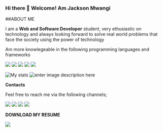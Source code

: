 ### Hi there 👋 Welcome! Am Jackson Mwangi

##ABOUT ME

I am a **Web and Software Developer** student, very ethusiastic on technology and always looking forward to solve real world problems that face the society using the power of technology

Am more knowlegeable in the following programming languages and frameworks

<img src="https://img.shields.io/badge/-Javascript-yellow?logo=Javascript&logoColor=fff">  <img src="https://img.shields.io/badge/-HTML-e34f26?logo=Html5&logoColor=fff">  <img src="https://img.shields.io/badge/CSS%203-1572B6?logo=CSS3#&logoColor=fff"> <img src="https://img.shields.io/badge/-BOOSTRAP%205-whitesmoke?logo=Bootstrap#&logoColor=fff">  <img src="https://img.shields.io/badge/-PYTHON-white?logo=Python#&logoColor=fff">

![My stats](https://github-readme-stats.vercel.app/api?username=jason2000-cpu&&show_icons=true&title_color=ffffff&icon_color=bb2acf&text_color=daf7dc&bg_color=151515)
![enter image description here](https://camo.githubusercontent.com/80a8e5c29e762e1b3d7522f13a806c1f05bb0231ab3113e9cc53c7866c123fc5/68747470733a2f2f6769746875622d726561646d652d73746174732e76657263656c2e6170702f6170692f746f702d6c616e67732f3f757365726e616d653d626f6e66616365323231266c61796f75743d636f6d70616374266c616e67735f636f756e743d37267468656d653d6e6f7264)

**Contacts**

Feel free to reach me via the following channels;

<a href="https://www.linkedin.com/in/jackson-muturi-b749081a0/"><img src="https://img.shields.io/badge/LinkedIn-blue?logo=LinkedIn#&logoColor=fff"></a>      <a href="https://twitter.com/JACKSON27068507"><img src="https://img.shields.io/badge/Twitter-white?logo=Twitter#&logoColor=fff"></a>      <a href="wa.me/+254797955092"><img src="https://img.shields.io/badge/-whatsapp-green?logo=Whatsapp&logoColor=white"></a>  <a href="mailto:jacksonmuturi2000@gmail.com?subject:subject:text"><img src="https://img.shields.io/badge/-Gmail-white?logo=Gmail&logoColor=red"></a>


**DOWNLOAD MY RESUME**

<a href="https://drive.google.com/file/d/1AWNMZP5MJ66pM8S8nd1DBd8qLuFvGLXt/view?usp=sharing"><img src="https://img.shields.io/badge/-RESUME-green?logo=RESUME&logoColor=white"><a/>
